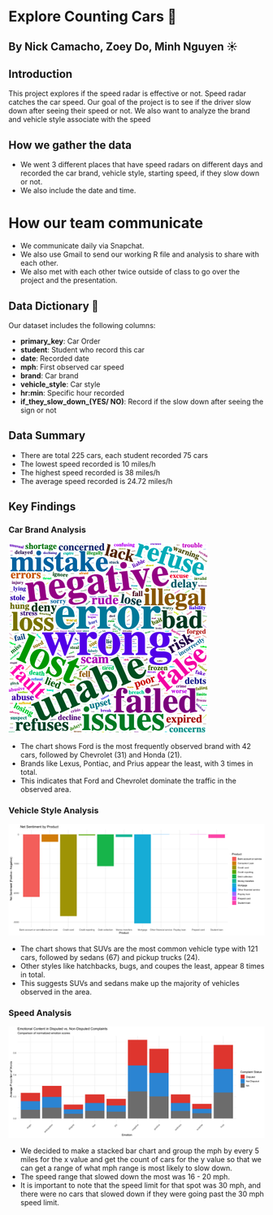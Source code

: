 # Explore Counting Cars 🏦

## By Nick Camacho, Zoey Do, Minh Nguyen ☀️

## Introduction
This project explores if the speed radar is effective or not. Speed radar catches the car speed. Our goal of the project is to see if the driver slow down after seeing their speed or not. We also want to analyze the brand and vehicle style associate with the speed

## How we gather the data
- We went 3 different places that have speed radars on different days and recorded the car brand, vehicle style, starting speed, if they slow down or not.
- We also include the date and time.

# How our team communicate
- We communicate daily via Snapchat.
- We also use Gmail to send our working R file and analysis to share with each other.
- We also met with each other twice outside of class to go over the project and the presentation.

## Data Dictionary 📖
Our dataset includes the following columns:

- **primary_key**: Car Order
- **student**: Student who record this car
- **date**: Recorded date
- **mph**: First observed car speed
- **brand**: Car brand
- **vehicle_style**: Car style
- **hr:min**: Specific hour recorded
- **if_they_slow_down_(YES/ NO)**: Record if the slow down after seeing the sign or not


## Data Summary
- There are total 225 cars, each student recorded 75 cars
- The lowest speed recorded is 10 miles/h
- The highest speed recorded is 38 miles/h
- The average speed recorded is 24.72 miles/h

## Key Findings

### Car Brand Analysis
![Word Cloud](https://github.com/minhnbnguyen/DATA-332/blob/main/Chase_Complaint_Analysis/visualization/wordcloud.png)
- The chart shows Ford is the most frequently observed brand with 42 cars, followed by Chevrolet (31) and Honda (21).
- Brands like Lexus, Pontiac, and Prius appear the least, with 3 times in total.
- This indicates that Ford and Chevrolet dominate the traffic in the observed area.



### Vehicle Style Analysis
![Net Sentiment](https://github.com/minhnbnguyen/DATA-332/blob/main/Chase_Complaint_Analysis/visualization/netsentiment.png)
- The chart shows that SUVs are the most common vehicle type with 121 cars, followed by sedans (67) and pickup trucks (24).
- Other styles like hatchbacks, bugs, and coupes the least, appear 8 times in total.
- This suggests SUVs and sedans make up the majority of vehicles observed in the area.



### Speed Analysis
![Emotional content](https://github.com/minhnbnguyen/DATA-332/blob/main/Chase_Complaint_Analysis/visualization/disputevsnondispute_emotion.png)
- We decided to make a stacked bar chart and group the mph by every 5 miles for the x value and get the count of cars for the y value so that we can get a range of what mph range is most likely to slow down.
- The speed range that slowed down the most was 16 - 20 mph.
- It is important to note that the speed limit for that spot was 30 mph, and there were no cars that slowed down if they were going past the 30 mph speed limit.


